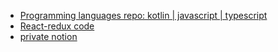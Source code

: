 * [Programming languages repo: kotlin | javascript | typescript](https://github.com/Crystal-Technologies-Ltd/programming-languages)
* [React-redux code](https://github.com/giangc/react-redux-template)
* [private notion](https://github.com/giangc/host-notion)


